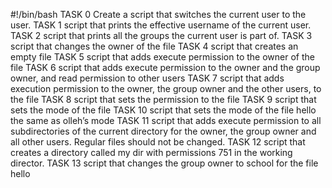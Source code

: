 #!/bin/bash
TASK 0 Create a script that switches the current user to the user.
TASK 1 script that prints the effective username of the current user.
TASK 2 script that prints all the groups the current user is part of.
TASK 3 script that changes the owner of the file
TASK 4 script that creates an empty file
TASK 5 script that adds execute permission to the owner of the file
TASK 6 script that adds execute permission to the owner and the group owner, and read permission to other users
TASK 7 script that adds execution permission to the owner, the group owner and the other users, to the file
TASK 8 script that sets the permission to the file
TASK 9 script that sets the mode of the file
TASK 10 script that sets the mode of the file hello the same as olleh’s mode
TASK 11 script that adds execute permission to all subdirectories of the current directory for the owner, the group owner and all other users. Regular files should not be changed.
TASK 12 script that creates a directory called my dir with permissions 751 in the working director.
TASK 13 script that changes the group owner to school for the file hello

